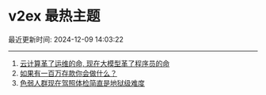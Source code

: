 # v2ex 最热主题

最近更新时间: 2024-12-09 14:03:22

--- 
1. [云计算革了运维的命, 现在大模型革了程序员的命](https://www.v2ex.com/t/1095988) 
2. [如果有一百万存款你会做什么？](https://www.v2ex.com/t/1095992) 
3. [色弱人群现在驾照体检简直是地狱级难度](https://www.v2ex.com/t/1095995) 
